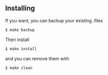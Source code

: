 ## Installing  
If you want, you can backup your existing .files  
```sh
$ make backup 
```

Then install

```sh
$ make install
```

and you can remove them with 
```sh
$ make clean 
```
